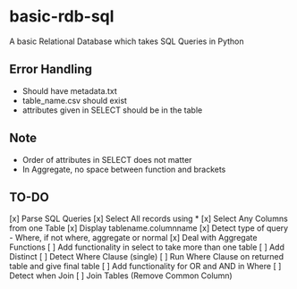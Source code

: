 # basic-rdb-sql
A basic Relational Database which takes SQL Queries in Python

## Error Handling
- Should have metadata.txt
- table_name.csv should exist
- attributes given in SELECT should be in the table

## Note
- Order of attributes in SELECT does not matter
- In Aggregate, no space between function and brackets

## TO-DO
[x] Parse SQL Queries
[x] Select All records using *
[x] Select Any Columns from one Table
[x] Display tablename.columnname
[x] Detect type of query - Where, if not where, aggregate or normal
[x] Deal with Aggregate Functions
[ ] Add functionality in select to take more than one table
[ ] Add Distinct
[ ] Detect Where Clause (single)
[ ] Run Where Clause on returned table and give final table
[ ] Add functionality for OR and AND in Where
[ ] Detect when Join
[ ] Join Tables (Remove Common Column)
 